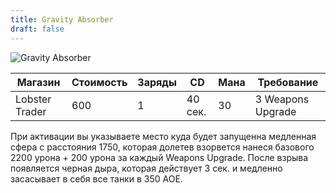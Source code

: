 ```yaml
---
title: Gravity Absorber
draft: false
---
```


![Gravity Absorber](/media/Items/BTNGravityAbsorber.jpeg)

| Магазин         | Стоимость | Заряды | CD       | Мана | Требование |
| --------------  | --------- | ------ | -------- | ---- |----------- |
| Lobster Trader  | 600       | 1      | 40 сек.  | 30   | 3 Weapons Upgrade        |

При активации вы указываете место куда будет запущенна медленная сфера c расстояния 1750, которая долетев взорвется нанеся базового 2200 урона + 200 урона за каждый Weapons Upgrade. После взрыва появляется черная дыра, которая действует 3 сек. и медленно засасывает в себя все танки в 350 АОЕ.
